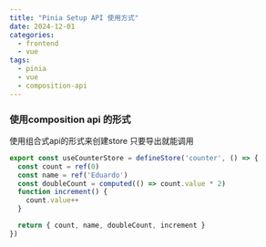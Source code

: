 ```yaml
---
title: "Pinia Setup API 使用方式"
date: 2024-12-01
categories:
  - frontend
  - vue
tags:
  - pinia
  - vue
  - composition-api
---
```


### 使用composition api 的形式

使用组合式api的形式来创建store
只要导出就能调用

``` ts
export const useCounterStore = defineStore('counter', () => {
  const count = ref(0)
  const name = ref('Eduardo')
  const doubleCount = computed(() => count.value * 2)
  function increment() {
    count.value++
  }

  return { count, name, doubleCount, increment }
})
```